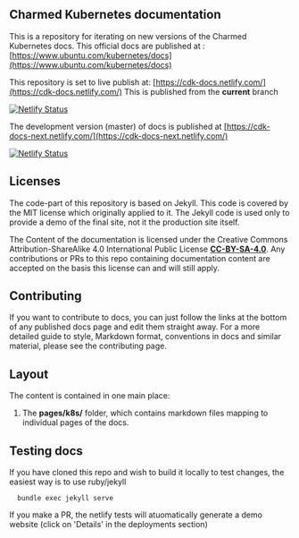 ## Charmed Kubernetes documentation

This is a repository for iterating on new versions of the Charmed Kubernetes docs.
This official docs are published at :
[https://www.ubuntu.com/kubernetes/docs](https://www.ubuntu.com/kubernetes/docs)

This repository is set to live publish at:
[https://cdk-docs.netlify.com/](https://cdk-docs.netlify.com/)
This is published from the **current** branch

[![Netlify Status](https://api.netlify.com/api/v1/badges/a4e301cd-70c0-4945-bb09-7198cbdd4753/deploy-status)](https://app.netlify.com/sites/cdk-docs/deploys)

The development version (master) of docs is published at
[https://cdk-docs-next.netlify.com/](https://cdk-docs-next.netlify.com/)

[![Netlify Status](https://api.netlify.com/api/v1/badges/a4e301cd-70c0-4945-bb09-7198cbdd4753/deploy-status)](https://app.netlify.com/sites/cdk-docs-next/deploys)

## Licenses

The code-part of this repository is based on Jekyll. This code is covered by the MIT license which originally
applied to it. The Jekyll code is used only to provide a demo of the final site, not it the production site itself.

The Content of the documentation is licensed under the Creative Commons Attribution-ShareAlike 4.0 International Public
License [**CC-BY-SA-4.0**](licenses/CC-BY-SA-4.0). Any contributions or PRs to this repo containing documentation
content are accepted on the basis this license can and will still apply.
 
## Contributing

If you want to contribute to docs, you can just follow the links at the bottom of any published docs page and edit 
them straight away. For a more detailed guide to style, Markdown format, conventions in docs and similar
material, please see the contributing page.

## Layout

The content is contained in one main place:

1.  The **pages/k8s/** folder, which contains markdown files mapping to individual pages of the docs.

## Testing docs

If you have cloned this repo and wish to build it locally to test changes, the easiest way is to use ruby/jekyll

      bundle exec jekyll serve

If you make a PR, the netlify tests will atuomatically generate a demo website (click on 'Details' in the deployments section)
